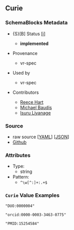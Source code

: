 
## Curie

### SchemaBlocks Metadata

* {S}[B] Status  [[i]](https://schemablocks.org/about/sb-status-levels.html)
    - __implemented__


* Provenance  

    - vr-spec  

* Used by  

    - vr-spec  

* Contributors  

    - [Reece Hart](https://orcid.org/0000-0003-3463-0775)  
    - [Michael Baudis](https://orcid.org/0000-0002-9903-4248)  
    - [Isuru Liyanage](https://orcid.org/0000-0002-4839-5158)  
<!--more-->

### Source

* raw source [[YAML](./Curie.yaml)] [[JSON](./Curie.json)] 
* [Github](https://github.com/ga4gh-schemablocks/playground/blob/master/sb-meta/Curie.yaml)

### Attributes

* Type: 
    - string
* Pattern: 
    - `^\w[^:]+:.+$`

### `Curie` Value Examples  

```
"DUO:0000004"
```
```
"orcid:0000-0003-3463-0775"
```
```
"PMID:15254584"
```

